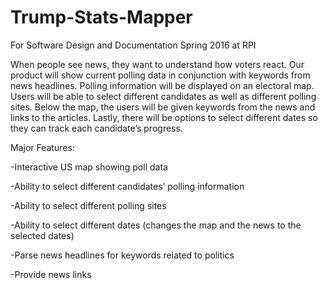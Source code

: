 # Trump-Stats-Mapper
For Software Design and Documentation Spring 2016 at RPI

When people see news, they want to understand how voters react. Our product will show current polling data in conjunction with keywords from news headlines. Polling information will be displayed on an electoral map. Users will be able to select different candidates as well as different polling sites. Below the map, the users will be given keywords from the news and links to the articles. Lastly, there will be options to select different dates so they can track each candidate’s progress.

Major Features:

  -Interactive US map showing poll data

  -Ability to select different candidates’ polling information

  -Ability to select different polling sites

  -Ability to select different dates (changes the map and the news to the selected dates)

  -Parse news headlines for keywords related to politics

  -Provide news links
